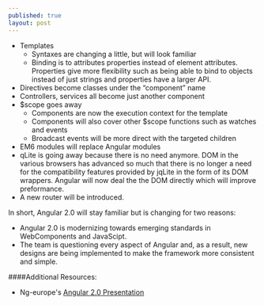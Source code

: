 ```yaml
---
published: true
layout: post
---
```


- Templates 
	- Syntaxes are changing a little, but will look familiar
	- Binding is to attributes properties instead of element attributes.  Properties give more flexibility such as being able to bind to objects instead of just strings and properties have a larger API.
- Directives become classes under the “component” name
- Controllers, services all become just another component
- $scope goes away
	- Components are now the execution context for the template
	- Components will also cover other $scope functions such as watches and events
	- Broadcast events will be more direct with the targeted children
- EM6 modules will replace Angular modules
- qLite is going away because there is no need anymore.  DOM in the various browsers has advanced so much that there is no longer a need for the compatibility features provided by jqLite in the form of its DOM wrappers.  Angular will now deal the the DOM directly which will improve preformance.
- A new router will be introduced.

In short, Angular 2.0 will stay familiar but is changing for two reasons:
- Angular 2.0 is modernizing towards emerging standards in WebComponents and JavaScipt.  
- The team is questioning every aspect of Angular and, as a result, new designs are being implemented to make the framework more consistent and simple.

####Additional Resources:
- Ng-europe's [Angular 2.0 Presentation](https://www.youtube.com/watch?v=gNmWybAyBHI&index=2&list=PLhc_bKwZngxW_ZlY0NkaGkvKpiA_pzcZ-)


